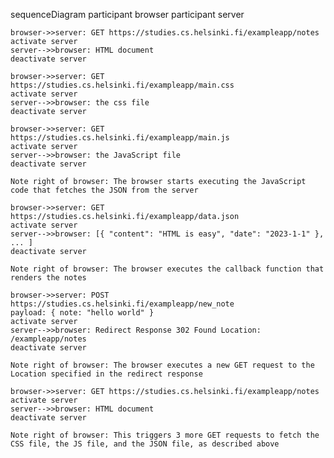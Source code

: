 sequenceDiagram
    participant browser
    participant server

    browser->>server: GET https://studies.cs.helsinki.fi/exampleapp/notes
    activate server
    server-->>browser: HTML document
    deactivate server

    browser->>server: GET https://studies.cs.helsinki.fi/exampleapp/main.css
    activate server
    server-->>browser: the css file
    deactivate server

    browser->>server: GET https://studies.cs.helsinki.fi/exampleapp/main.js
    activate server
    server-->>browser: the JavaScript file
    deactivate server

    Note right of browser: The browser starts executing the JavaScript code that fetches the JSON from the server

    browser->>server: GET https://studies.cs.helsinki.fi/exampleapp/data.json
    activate server
    server-->>browser: [{ "content": "HTML is easy", "date": "2023-1-1" }, ... ]
    deactivate server

    Note right of browser: The browser executes the callback function that renders the notes

    browser->>server: POST https://studies.cs.helsinki.fi/exampleapp/new_note
    payload: { note: "hello world" }
    activate server
    server-->>browser: Redirect Response 302 Found Location: /exampleapp/notes
    deactivate server

    Note right of browser: The browser executes a new GET request to the Location specified in the redirect response 

    browser->>server: GET https://studies.cs.helsinki.fi/exampleapp/notes
    activate server
    server-->>browser: HTML document
    deactivate server

    Note right of browser: This triggers 3 more GET requests to fetch the CSS file, the JS file, and the JSON file, as described above